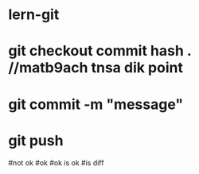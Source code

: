 # lern-git
# git checkout commit hash . //matb9ach tnsa dik point
# git commit -m "message" 
# git push
#not ok
#ok
#ok is ok 
#is diff
